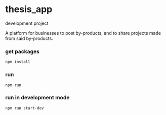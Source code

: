# thesis_app
development project

A platform for businesses to post by-products, and to share projects made from said by-products.

### **get packages** 

`npm install`

### **run** 
`npm run`


### **run in development mode**
`npm run start-dev`
